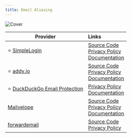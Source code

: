 ```yaml
---
title: Email Aliasing
---
```


![Cover](/assets/covers/email-aliasing.png)

| Provider | Links
| --- | :--
| :star: [SimpleLogin](https://simplelogin.io/) | [Source Code](https://github.com/simple-login)<br/>[Privacy Policy](https://simplelogin.io/privacy)<br/>[Documentation](https://simplelogin.io/docs)
| :star: [addy.io](https://addy.io/) | [Source Code](https://github.com/anonaddy)<br/>[Privacy Policy](https://addy.io/privacy)<br/>[Documentation](https://addy.io/faq)
| :star: [DuckDuckGo Email Protection](https://duckduckgo.com/email/) | [Privacy Policy](https://duckduckgo.com/email/privacy-terms)<br/>[Documentation](https://duckduckgo.com/duckduckgo-help-pages/email-protection/)
| [Mailvelope](https://mailvelope.com/) | [Source Code](https://github.com/mailvelope)<br/>[Privacy Policy](https://mailvelope.com/en/privacy-policy)<br/>[Documentation](https://mailvelope.com/help)
| [forwardemail](https://forwardemail.net) | [Source Code](https://github.com/forwardemail/)<br/>[Privacy Policy](https://forwardemail.net/en/privacy)
